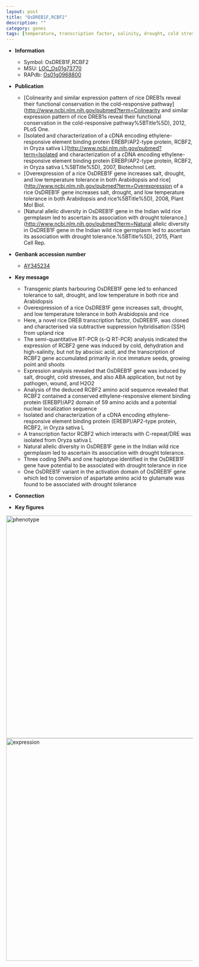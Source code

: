 ```yaml
---
layout: post
title: "OsDREB1F,RCBF2"
description: ""
category: genes
tags: [temperature, transcription factor, salinity, drought, cold stress, shoot, ethylene,  ABA , seed, salt, drought tolerance, tolerance]
---
```


* **Information**  
    + Symbol: OsDREB1F,RCBF2  
    + MSU: [LOC_Os01g73770](http://rice.plantbiology.msu.edu/cgi-bin/ORF_infopage.cgi?orf=LOC_Os01g73770)  
    + RAPdb: [Os01g0968800](http://rapdb.dna.affrc.go.jp/viewer/gbrowse_details/irgsp1?name=Os01g0968800)  

* **Publication**  
    + [Colinearity and similar expression pattern of rice DREB1s reveal their functional conservation in the cold-responsive pathway](http://www.ncbi.nlm.nih.gov/pubmed?term=Colinearity and similar expression pattern of rice DREB1s reveal their functional conservation in the cold-responsive pathway%5BTitle%5D), 2012, PLoS One.
    + [Isolated and characterization of a cDNA encoding ethylene-responsive element binding protein EREBP/AP2-type protein, RCBF2, in Oryza sativa L](http://www.ncbi.nlm.nih.gov/pubmed?term=Isolated and characterization of a cDNA encoding ethylene-responsive element binding protein EREBP/AP2-type protein, RCBF2, in Oryza sativa L%5BTitle%5D), 2007, Biotechnol Lett.
    + [Overexpression of a rice OsDREB1F gene increases salt, drought, and low temperature tolerance in both Arabidopsis and rice](http://www.ncbi.nlm.nih.gov/pubmed?term=Overexpression of a rice OsDREB1F gene increases salt, drought, and low temperature tolerance in both Arabidopsis and rice%5BTitle%5D), 2008, Plant Mol Biol.
    + [Natural allelic diversity in OsDREB1F gene in the Indian wild rice germplasm led to ascertain its association with drought tolerance.](http://www.ncbi.nlm.nih.gov/pubmed?term=Natural allelic diversity in OsDREB1F gene in the Indian wild rice germplasm led to ascertain its association with drought tolerance.%5BTitle%5D), 2015, Plant Cell Rep.

* **Genbank accession number**  
    + [AY345234](http://www.ncbi.nlm.nih.gov/nuccore/AY345234)

* **Key message**  
    + Transgenic plants harbouring OsDREB1F gene led to enhanced tolerance to salt, drought, and low temperature in both rice and Arabidopsis
    + Overexpression of a rice OsDREB1F gene increases salt, drought, and low temperature tolerance in both Arabidopsis and rice
    + Here, a novel rice DREB transcription factor, OsDREB1F, was cloned and characterised via subtractive suppression hybridisation (SSH) from upland rice
    + The semi-quantitative RT-PCR (s-Q RT-PCR) analysis indicated the expression of RCBF2 gene was induced by cold, dehydration and high-salinity, but not by abscisic acid, and the transcription of RCBF2 gene accumulated primarily in rice immature seeds, growing point and shoots
    + Expression analysis revealed that OsDREB1F gene was induced by salt, drought, cold stresses, and also ABA application, but not by pathogen, wound, and H2O2
    + Analysis of the deduced RCBF2 amino acid sequence revealed that RCBF2 contained a conserved ethylene-responsive element binding protein (EREBP)/AP2 domain of 59 amino acids and a potential nuclear localization sequence
    + Isolated and characterization of a cDNA encoding ethylene-responsive element binding protein (EREBP)/AP2-type protein, RCBF2, in Oryza sativa L
    + A transcription factor RCBF2 which interacts with C-repeat/DRE was isolated from Oryza sativa L
    + Natural allelic diversity in OsDREB1F gene in the Indian wild rice germplasm led to ascertain its association with drought tolerance.
    + Three coding SNPs and one haplotype identified in the OsDREB1F gene have potential to be associated with drought tolerance in rice
    + One OsDREB1F variant in the activation domain of OsDREB1F gene which led to conversion of aspartate amino acid to glutamate was found to be associated with drought tolerance

* **Connection**  

* **Key figures**  
<img src="http://ricencode.github.io/images/OsDREB1F~RCBF2.pheno.png" alt="phenotype"  style="width: 600px;"/>

<img src="http://ricencode.github.io/images/OsDREB1F~RCBF2.exp.png" alt="expression"  style="width: 600px;"/>


